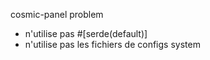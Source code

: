 cosmic-panel problem

- n'utilise pas #[serde(default)]
- n'utilise pas les fichiers de configs system

